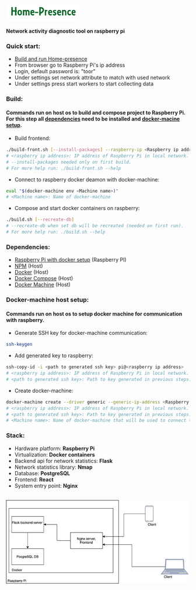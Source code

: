 <img src="img/logo.png" width="200"/>

<b>Network activity diagnostic tool on raspberry pi</b>
<br/>


### Quick start:

* [Build and run Home-presence](#build)
* From browser go to Raspberry Pi's ip address
* Login, default password is: "toor"
* Under settings set network attribute to match with used network
* Under settings press start workers to start collecting data 


### Build:
#### Commands run on host os to build and compose project to Raspberry Pi. For this step all [dependencies](#dependencies) need to be installed and [docker-macine setup](#docker-machine-host-setup).

 * Build frontend:
``` bash
./build-front.sh [--install-packages] --raspberry-ip <Raspberry ip address>
# <raspberry ip address>: IP address of Raspberry Pi in local network.
# --install-packages needed only on first build.
# For more help run: ./build-front.sh --help
```

 * Connect to raspberry docker deamon with docker-machine:
``` bash
eval "$(docker-machine env <Machine name>)"
# <Machine name>: Name of docker-machine
```

 * Compose and start docker containers on raspberry:
``` bash
./build.sh [--recreate-db]
# --recreate-db when set db will be recreated (needed on first run).
# For more help run: ./build.sh --help
```


### Dependencies:
 * [Raspberry Pi with docker setup](https://github.com/MrLaki5/How-to-101/blob/master/raspberry_101.MD#docker-instalation) (Raspberry PI) 
 * [NPM](https://www.npmjs.com/) (Host)
 * [Docker](https://www.docker.com/) (Host)
 * [Docker Compose](https://docs.docker.com/compose/install/) (Host)
 * [Docker Machine](https://docs.docker.com/machine/install-machine/) (Host)


### Docker-machine host setup:
#### Commands run on host os to setup docker machine for communication with raspberry.

 * Generate SSH key for docker-machine communication:
``` bash
ssh-keygen
```

 * Add generated key to raspberry:
``` bash
ssh-copy-id -i <path to generated ssh key> pi@<raspberry ip address>
# <raspberry ip address>: IP address of Raspberry Pi in local network.
# <path to generated ssh key>: Path to key generated in previous steps.
```

 * Create docker-machine:
``` bash
docker-machine create --driver generic --generic-ip-address <Raspberry ip address> --generic-ssh-user pi --generic-ssh-key <path to generated ssh key> --engine-storage-driver overlay2 <Machine name>
# <raspberry ip address>: IP address of Raspberry Pi in local network.
# <path to generated ssh key>: Path to key generated in previous steps.
# <Machine name>: Name of docker-machine that will be used to connect to Raspberry.
```


### Stack:
 * Hardware platform: <b>Raspberry Pi</b>
 * Virtualization: <b>Docker containers</b>
 * Backend api for network statistics: <b>Flask</b>
 * Network statistics library: <b>Nmap</b>
 * Database: <b>PostgreSQL</b>
 * Frontend: <b>React</b>
 * System entry point: <b>Nginx</b>

<br/>
<img src="img/gitImg.png" width="500"/>




